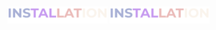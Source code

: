 <img src="https://raw.githubusercontent.com/mahadishaikat/Image-Repo/refs/heads/main/images/2df.gif" width="200"/>
<img src="https://raw.githubusercontent.com/mahadishaikat/Image-Repo/refs/heads/main/images/test%202.gif" width="200"/>
